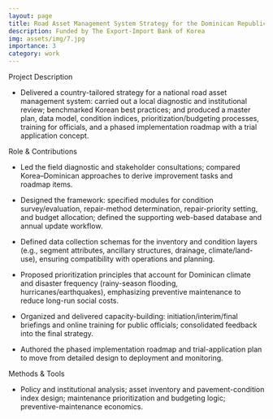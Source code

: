 ```yaml
---
layout: page
title: Road Asset Management System Strategy for the Dominican Republic
description: Funded by The Export-Import Bank of Korea
img: assets/img/7.jpg
importance: 3
category: work
---
```


Project Description 

- Delivered a country-tailored strategy for a national road asset management system: carried out a local diagnostic and institutional review; benchmarked Korean best practices; and produced a master plan, data model, condition indices, prioritization/budgeting processes, training for officials, and a phased implementation roadmap with a trial application concept.

Role & Contributions 

- Led the field diagnostic and stakeholder consultations; compared Korea–Dominican approaches to derive improvement tasks and roadmap items.
  
- Designed the framework: specified modules for condition survey/evaluation, repair-method determination, repair-priority setting, and budget allocation; defined the supporting web-based database and annual update workflow.
  
- Defined data collection schemas for the inventory and condition layers (e.g., segment attributes, ancillary structures, drainage, climate/land-use), ensuring compatibility with operations and planning.
  
- Proposed prioritization principles that account for Dominican climate and disaster frequency (rainy-season flooding, hurricanes/earthquakes), emphasizing preventive maintenance to reduce long-run social costs.
  
- Organized and delivered capacity-building: initiation/interim/final briefings and online training for public officials; consolidated feedback into the final strategy.
  
- Authored the phased implementation roadmap and trial-application plan to move from detailed design to deployment and monitoring.

Methods & Tools 

- Policy and institutional analysis; asset inventory and pavement-condition index design; maintenance prioritization and budgeting logic; preventive-maintenance economics.
